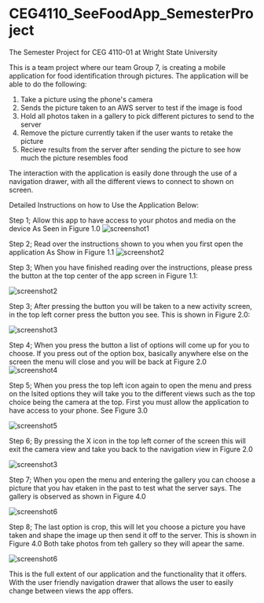 # CEG4110_SeeFoodApp_SemesterProject
The Semester Project for CEG 4110-01 at Wright State University

This is a team project where our team Group 7, is creating a mobile application for food identification through pictures. 
The application will be able to do the following:
1. Take a picture using the phone's camera
2. Sends the picture taken to an AWS server to test if the image is food
3. Hold all photos taken in a gallery to pick different pictures to send to the server
4. Remove the picture currently taken if the user wants to retake the picture
5. Recieve results from the server after sending the picture to see how much the picture resembles food

The interaction with the application is easily done through the use of a navigation drawer, with all the different views to
connect to shown on screen.

Detailed Instructions on how to Use the Application Below:

Step 1;
Allow this app to have access to your photos and media on the device As Seen in Figure 1.0
![screenshot1](https://user-images.githubusercontent.com/33787330/49404140-72ee9100-f703-11e8-9824-08439111d891.PNG)

Step 2;
Read over the instructions shown to you when you first open the application As Show in Figure 1.1
![screenshot2](https://user-images.githubusercontent.com/33787330/49404232-bc3ee080-f703-11e8-9ebb-71c255869465.PNG)

Step 3;
When you have finished reading over the instructions, please press the button at the top center of the app screen in Figure 1.1:

![screenshot2](https://user-images.githubusercontent.com/33787330/49404232-bc3ee080-f703-11e8-9ebb-71c255869465.PNG)

Step 3;
After pressing the button you will be taken to a new activity screen, in the top left corner press the button you see.
This is shown in Figure 2.0:

![screenshot3](https://user-images.githubusercontent.com/33787330/49404325-ff00b880-f703-11e8-8264-92d23a91c651.PNG)

Step 4;
When you press the button a list of options will come up for you to choose.
If you press out of the option box, basically anywhere else on the screen the menu will close and you will be back at Figure 2.0
![screenshot4](https://user-images.githubusercontent.com/33787330/49404345-0c1da780-f704-11e8-81a5-24cfab7661d2.PNG)

Step 5;
When you press the top left icon again to open the menu and press on the lsited options they will take you to the
different views such as the top choice being the camera at the top. First you must allow the application to have access to your phone.
See Figure 3.0

![screenshot5](https://user-images.githubusercontent.com/33787330/49411038-31b6ab00-f71c-11e8-93ef-6b6d623ebe99.PNG)

Step 6;
By pressing the X icon in the top left corner of the screen this will exit the camera view and take you back to the navigation view in Figure 2.0

![screenshot3](https://user-images.githubusercontent.com/33787330/49404325-ff00b880-f703-11e8-8264-92d23a91c651.PNG)

Step 7;
When you open the menu and entering the gallery you can choose a picture that you hav etaken in  the past to test what the server says. The gallery is observed as shown in Figure 4.0

![screenshot6](https://user-images.githubusercontent.com/33787330/49465073-81938180-f7b1-11e8-993e-32fb2352b655.PNG)

Step 8;
The last option is crop, this will let you choose a picture you have taken and shape the image up then send it off to the server. This is shown in Figure 4.0 Both take photos from teh gallery so they will apear the same. 

![screenshot6](https://user-images.githubusercontent.com/33787330/49465073-81938180-f7b1-11e8-993e-32fb2352b655.PNG)

This is the full extent of our application and the functionality that it offers. With the user friendly navigation drawer that allows the user to easily change between views the app offers. 

